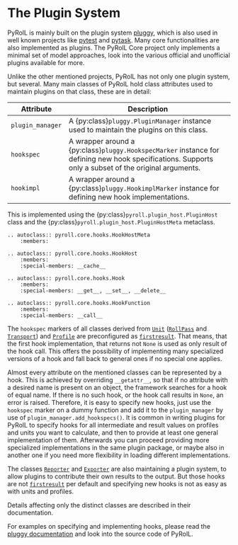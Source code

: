 # The Plugin System

PyRolL is mainly built on the plugin system [pluggy](https://pluggy.readthedocs.io), which is also used in well known
projects like [pytest](https://docs.pytest.org) and [pytask](https://pytask-dev.readthedocs.io). Many core
functionalities are also implemented as plugins. The PyRolL Core project only implements a minimal set of model
approaches, look into the various official and unofficial plugins available for more.

Unlike the other mentioned projects, PyRolL has not only one plugin system, but several. Many main classes of PyRolL
hold class attributes used to maintain plugins on that class, these are in detail:

| Attribute        | Description                                                                                                                                           |
|------------------|-------------------------------------------------------------------------------------------------------------------------------------------------------|
| `plugin_manager` | A {py:class}`pluggy.PluginManager` instance used to maintain the plugins on this class.                                                               |
| `hookspec`       | A wrapper around a {py:class}`pluggy.HookspecMarker` instance for defining new hook specifications. Supports only a subset of the original arguments. |
| `hookimpl`       | A wrapper around a {py:class}`pluggy.HookimplMarker` instance for defining new hook implementations.                                                  |

This is implemented using the {py:class}`pyroll.plugin_host.PluginHost` class and the {py:class}`pyroll.plugin_host.PluginHostMeta` metaclass.

```{eval-rst}
.. autoclass:: pyroll.core.hooks.HookHostMeta
    :members:
```

```{eval-rst}
.. autoclass:: pyroll.core.hooks.HookHost
    :members:
    :special-members: __cache__
```

```{eval-rst}
.. autoclass:: pyroll.core.hooks.Hook
    :members:
    :special-members: __get__, __set__, __delete__
```

```{eval-rst}
.. autoclass:: pyroll.core.hooks.HookFunction
    :members:
    :special-members: __call__
```

The `hookspec` markers of all classes derived from [`Unit`](units.md) ([`RollPass`](units.md#roll-passes)
and [`Transport`](units.md#transports)) and [`Profile`](profile.md) are preconfigured
as [`firstresult`](https://pluggy.readthedocs.io/en/stable/#first-result-only). That means, that the first hook
implementation, that returns not `None` is used as only result of the hook call. This offers the possibility of
implementing many specialized versions of a hook and fall back to general ones if no special one applies.

Almost every attribute on the mentioned classes can be represented by a hook. This is achieved by
overriding `__getattr__`, so that if no attribute with a desired name is present on an object, the framework searches
for a hook of equal name. If there is no such hook, or the hook call results in `None`, an error is raised. Therefore,
it is easy to specify new hooks, just use the `hookspec` marker on a dummy function and add it to the `plugin_manager`
by use of `plugin_manager.add_hookspecs()`. It is common in writing plugins for PyRolL to specify hooks for all
intermediate and result values on profiles and units you want to calculate, and then to provide at least one general
implementation of them. Afterwards you can proceed providing more specialized implementations in the same plugin
package, or maybe also in another one if you need more flexibility in loading different implementations.

The classes [`Reporter`](report.md) and [`Exporter`](export.md) are also maintaining a plugin system, to allow plugins to
contribute their own results to the output. But those hooks are
not [`firstresult`](https://pluggy.readthedocs.io/en/stable/#first-result-only) per default and specifying new hooks is
not as easy as with units and profiles.

Details affecting only the distinct classes are described in their documentation.

For examples on specifying and implementing hooks, please read the [pluggy documentation](https://pluggy.readthedocs.io)
and look into the source code of PyRolL.